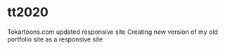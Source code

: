 # tt2020
Tokartoons.com updated responsive site
Creating new version of my old portfolio site as a responsive site
